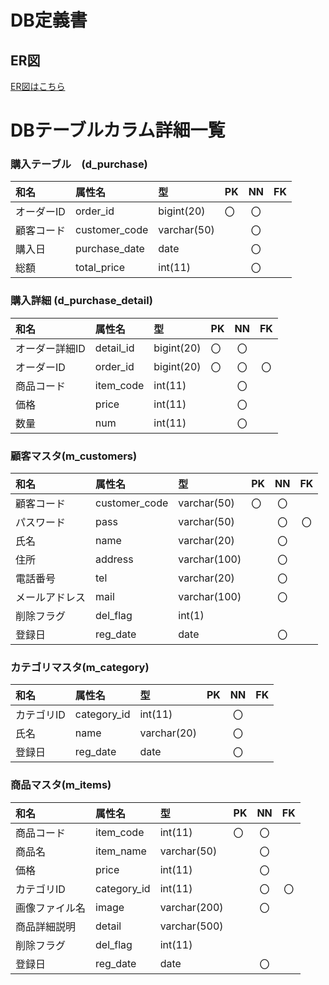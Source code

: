 # DB定義書
## ER図
[ER図はこちら](https://github.com/Aso2001017/2021sys-design/blob/main/ER/e-r.png)

# DBテーブルカラム詳細一覧

### 購入テーブル　(d_purchase)

|和名|属性名|型|PK|NN|FK|
|:---|:---|:---|:---|:---:|:---:|
|オーダーID|order_id|bigint(20)|〇|〇||
|顧客コード|customer_code|varchar(50)||〇||
|購入日|purchase_date|date||〇||
|総額|total_price|int(11)||〇||

### 購入詳細 (d_purchase_detail)

|和名|属性名|型|PK|NN|FK|
|:---|:---|:---|:---|:---:|:---:|
|オーダー詳細ID|detail_id|bigint(20)|〇|〇||
|オーダーID|order_id|bigint(20)|〇|〇|〇|
|商品コード|item_code|int(11)||〇||
|価格|price|int(11)||〇||
|数量|num|int(11)||〇||

### 顧客マスタ(m_customers)

|和名|属性名|型|PK|NN|FK|
|:---|:---|:---|:---|:---:|:---:|
|顧客コード|customer_code|varchar(50)|〇|〇||
|パスワード|pass|varchar(50)||〇|〇|
|氏名|name|varchar(20)||〇||
|住所|address|varchar(100)||〇||
|電話番号|tel|varchar(20)||〇||
|メールアドレス|mail|varchar(100)||〇||
|削除フラグ|del_flag|int(1)||||
|登録日|reg_date|date||〇||

### カテゴリマスタ(m_category)

|和名|属性名|型|PK|NN|FK|
|:---|:---|:---|:---|:---:|:---:|
|カテゴリID|category_id|int(11)||〇||
|氏名|name|varchar(20)||〇||
|登録日|reg_date|date||〇||

### 商品マスタ(m_items)
|和名|属性名|型|PK|NN|FK|
|:---|:---|:---|:---|:---:|:---:|
|商品コード|item_code|int(11)|〇|〇||
|商品名|item_name|varchar(50)||〇||
|価格|price|int(11)||〇||
|カテゴリID|category_id|int(11)||〇|〇|
|画像ファイル名|image|varchar(200)||〇||
|商品詳細説明|detail|varchar(500)||||
|削除フラグ|del_flag|int(11)||||
|登録日|reg_date|date||〇||

